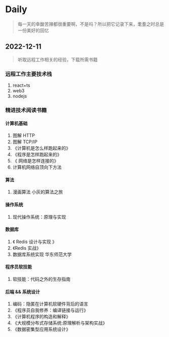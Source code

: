 # Daily

> 每一天的幸酸苦辣都很重要啊，不是吗？所以把它记录下来，耄耋之时总是一份美好的回忆

## 2022-12-11

> 听取远程工作相关的经验，下载所需书籍

### 远程工作主要技术栈

1. react+ts
2. web3
3. nodejs

### 精进技术阅读书籍

#### 计算机基础

1. 图解 HTTP
2. 图解 TCP/IP
3. 《计算机是怎么样跑起来的》
4. 《程序是怎样跑起来的》
5. 《 网络是怎样连接的》
6. 计算机网络自顶向下方法

#### 算法

1. 漫画算法 小灰的算法之旅

#### 操作系统

1. 现代操作系统：原理与实现

#### 数据库

1. 《 Redis 设计与实现 》
2. 《Redis 实战》
3. 数据库系统实现 华东师范大学

#### 程序员软技能

1. 软技能：代码之外的生存指南

#### 后端 && 系统设计

1. 编码：隐匿在计算机软硬件背后的语言
2. 《程序员自我修养：编译链接与运行》
3. 《计算机程序的构造和解释》
4. 《大规模分布式存储系统:原理解析与架构实战》
5. 《数据密集型应用系统设计》
